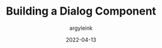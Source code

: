 ---
author: argyleink
date: 2022-04-13
publisher: chromiumdev
tags:
  - components
  - html
  - css
  - javascript
target_url: https://web.dev/building-a-dialog-component/
title: Building a Dialog Component
---